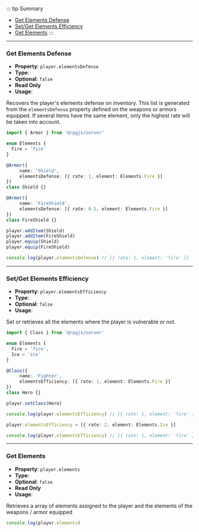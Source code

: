 ::: tip Summary
- [Get Elements Defense](#get-elements-defense)
- [Set/Get Elements Efficiency](#set-get-elements-efficiency)
- [Get Elements](#get-elements)
:::
---
### Get Elements Defense
- **Property**: `player.elementsDefense`
- **Type**: <Type type='Array&lt;{ rate: number, element:<a href="/database/element.html">Element</a>}&gt;' />
- **Optional**: `false`
- **Read Only** 
- **Usage**:

 
Recovers the player's elements defense on inventory.  This list is generated from the `elementsDefense` property defined on the weapons or armors equipped.
If several items have the same element, only the highest rate will be taken into account.

```ts
import { Armor } from '@rpgjs/server'

enum Elements {
  Fire = 'fire'
}

@Armor({
     name: 'Shield',
     elementsDefense: [{ rate: 1, element: Elements.Fire }]
})
class Shield {}

@Armor({
     name: 'FireShield',
     elementsDefense: [{ rate: 0.5, element: Elements.Fire }]
})
class FireShield {}

player.addItem(Shield)
player.addItem(FireShield)
player.equip(Shield)
player.equip(FireShield)

console.log(player.elementsDefense) // [{ rate: 1, element: 'fire' }]
``` 

---
### Set/Get Elements Efficiency
- **Property**: `player.elementsEfficiency`
- **Type**: <Type type='Array&lt;{ rate: number, element:<a href="/database/element.html">Element</a>}&gt;' />
- **Optional**: `false` 
- **Usage**:

 
Set or retrieves all the elements where the player is vulnerable or not. 

```ts
import { Class } from '@rpgjs/server'

enum Elements {
  Fire = 'fire',
  Ice = 'ice'
}

@Class({
     name: 'Fighter',
     elementsEfficiency: [{ rate: 1, element: Elements.Fire }]
})
class Hero {}

player.setClass(Hero)

console.log(player.elementsEfficiency) // [{ rate: 1, element: 'fire' }]

player.elementsEfficiency = [{ rate: 2, element: Elements.Ice }]

console.log(player.elementsEfficiency) // [{ rate: 1, element: 'fire' }, { rate: 2, element: 'ice' }]
``` 

---
### Get Elements
- **Property**: `player.elements`
- **Type**: <Type type='Array&lt<a href="/database/element.html">Element</a>&gt;' />
- **Optional**: `false`
- **Read Only** 
- **Usage**:

 
Retrieves a array of elements assigned to the player and the elements of the weapons / armor equipped

```ts
console.log(player.elements)
``` 
